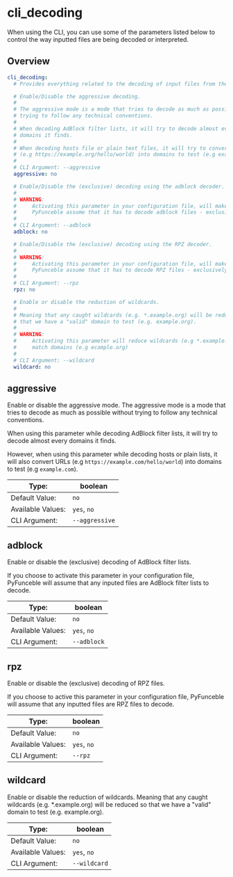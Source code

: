 # cli_decoding

When using the CLI, you can use some of the parameters listed below to control the way inputted files are being decoded or interpreted.

## Overview

```yaml title=".PyFunceble.overwrite.yaml"
cli_decoding:
  # Provides everything related to the decoding of input files from the CLI.

  # Enable/Disable the aggressive decoding.
  #
  # The aggressive mode is a mode that tries to decode as much as possible without
  # trying to follow any technical conventions.
  #
  # When decoding AdBlock filter lists, it will try to decode almost every
  # domains it finds.
  #
  # When decoding hosts file or plain text files, it will try to convert URLS
  # (e.g https://example.org/hello/world) into domains to test (e.g example.org).
  #
  # CLI Argument: --aggressive
  aggressive: no

  # Enable/Disable the (exclusive) decoding using the adblock decoder.
  #
  # WARNING:
  #     Activating this parameter in your configuration file, will make
  #     PyFunceble assume that it has to decode adblock files - exclusively.
  #
  # CLI Argument: --adblock
  adblock: no

  # Enable/Disable the (exclusive) decoding using the RPZ decoder.
  #
  # WARNING:
  #     Activating this parameter in your configuration file, will make
  #     PyFunceble assume that it has to decode RPZ files - exclusively.
  #
  # CLI Argument: --rpz
  rpz: no

  # Enable or disable the reduction of wildcards.
  #
  # Meaning that any caught wildcards (e.g. *.example.org) will be reduced so
  # that we have a "valid" domain to test (e.g. example.org).
  #
  # WARNING:
  #     Activating this parameter will reduce wildcards (e.g *.example.org) to
  #     match domains (e.g ecample.org)
  #
  # CLI Argument: --wildcard
  wildcard: no
```

## aggressive

Enable or disable the aggressive mode. The aggressive mode is a mode that tries to decode as much as possible without trying to follow any technical conventions.

When using this parameter while decoding AdBlock filter lists, it will try to decode almost every domains it finds.

However, when using this parameter while decoding hosts or plain lists, it will also convert URLs (e.g `https://example.com/hello/world`) into domains to test (e.g `example.com`).

| Type:             | boolean  |
|-------------------|---|
| Default Value:    | `no`  |
| Available Values: |  `yes`, `no` |
| CLI Argument:     | `--aggressive`  |


## adblock

Enable or disable the (exclusive) decoding of AdBlock filter lists.

<warning title="Beware!!!">

If you choose to activate this parameter in your configuration file,
PyFunceble will assume that any inputed files are AdBlock filter lists to
decode.

</warning>

| Type:             | boolean     |
|-------------------|-------------|
| Default Value:    | `no`        |
| Available Values: | `yes`, `no` |
| CLI Argument:     | `--adblock` |


## rpz

Enable or disable the (exclusive) decoding of RPZ files.

<warning title="Beware!!!">

If you choose to active this parameter in your configuration file, PyFunceble will assume that any inputted files are RPZ files to decode.

</warning>

| Type:             | boolean     |
|-------------------|-------------|
| Default Value:    | `no`        |
| Available Values: | `yes`, `no` |
| CLI Argument:     | `--rpz`     |


## wildcard

Enable or disable the reduction of wildcards. Meaning that any caught wildcards (e.g. \*.example.org) will be reduced so that we have a "valid" domain to test (e.g. example.org).

| Type:             | boolean      |
|-------------------|--------------|
| Default Value:    | `no`         |
| Available Values: | `yes`, `no`  |
| CLI Argument:     | `--wildcard` |
